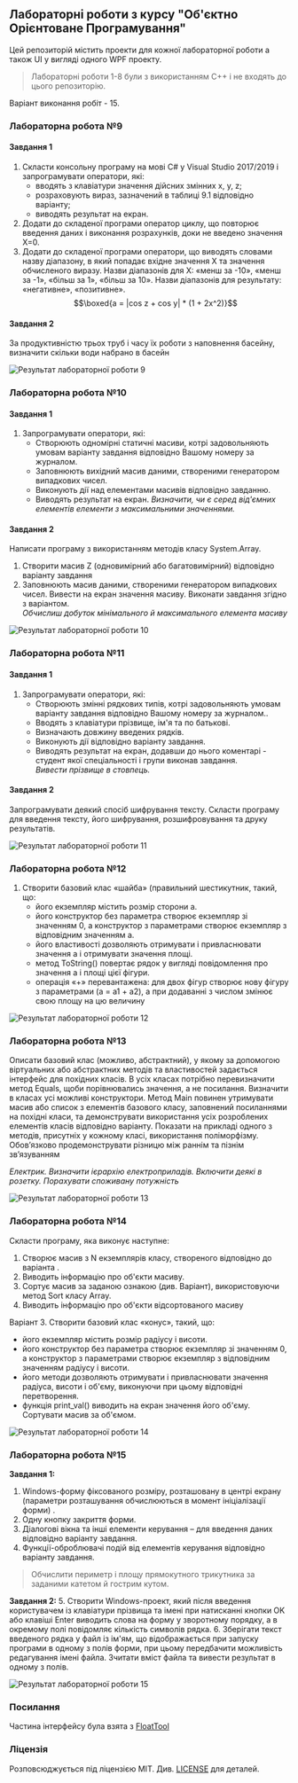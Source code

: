 ## Лабораторні роботи з курсу "Об'єктно Орієнтоване Програмування"

Цей репозиторій містить проекти для кожної лабораторної роботи а також UI у вигляді одного WPF проекту.

> Лабораторні роботи 1-8 були з використанням С++ і не входять до цього репозиторію.

Варіант виконання робіт - 15.

### Лабораторна робота №9
#### Завдання 1
1. Скласти консольну програму на мові С# у Visual Studio 2017/2019 і
запрограмувати оператори, які:
    - вводять з клавіатури значення дійсних змінних x, y, z;
    - розраховують вираз, зазначений в таблиці 9.1 відповідно варіанту;
    - виводять результат на екран.
2. Додати до складеної програми оператор циклу, що повторює введення даних і
виконання розрахунків, доки не введено значення Х=0.
3. Додати до складеної програми оператори, що виводять словами назву діапазону,
в який попадає вхідне значення Х та значення обчисленого виразу. Назви
діапазонів для Х: «менш за -10», «менш за -1», «більш за 1», «більш за 10». Назви
діапазонів для результату: «негативне», «позитивне».
$$\boxed{a = |cos z + cos y| * (1 + 2x^2)}$$
#### Завдання 2
За продуктивністю трьох труб і часу їх роботи з наповнення басейну, визначити
скільки води набрано в басейн

![Результат лабораторної роботи 9](docs/Lab9.png)

### Лабораторна робота №10
#### Завдання 1
1. Запрограмувати оператори, які:  
    - Створюють одномірні статичні масиви, котрі задовольняють умовам варіанту
завдання відповідно Вашому номеру за журналом.
    - Заповнюють вихідний масив даними, створеними генератором випадкових чисел.
    - Виконують дії над елементами масивів відповідно завданню.
    - Виводять результат на екран.
*Визначити, чи є серед від'ємних елементів елементи з максимальними
значеннями.*

#### Завдання 2
Написати програму з використанням методів класу System.Array.
1. Створити масив Z (одновимірний або багатовимірний) відповідно варіанту
завдання 
2. Заповнюють масив даними, створеними генератором випадкових
чисел. Вивести на екран значення масиву. Виконати завдання згідно з
варіантом.  
*Обчислиш добуток мінімального й максимального елемента масиву*

![Результат лабораторної роботи 10](docs/Lab10.png)

### Лабораторна робота №11
#### Завдання 1
1. Запрограмувати оператори, які:
    - Створюють змінні рядкових типів, котрі задовольняють умовам варіанту завдання відповідно Вашому номеру за журналом..
    - Вводять з клавіатури прізвище, ім'я та по батькові.
    - Визначають довжину введених рядків.
    - Виконують дії відповідно варіанту завдання.
    - Виводять результат на екран, додавши до нього коментарі - студент якої
спеціальності і групи виконав завдання.  
*Вивести прізвище в стовпець.*

#### Завдання 2
Запрограмувати деякий спосіб шифрування тексту. Скласти програму
для введення тексту, його шифрування, розшифровування та друку результатів.

![Результат лабораторної роботи 11](docs/Lab11.png)

### Лабораторна робота №12
1. Створити базовий клас «шайба» (правильний шестикутник, такий, що:
    - його екземпляр містить розмір сторони a.
    - його конструктор без параметра створює екземпляр зі значенням 0, а конструктор з параметрами створює екземпляр з відповідним значенням a.
    - його властивості дозволяють отримувати і привласнювати значення a і отримувати значення площі.
    - метод ToString() повертає рядок у вигляді повідомлення про значення a і площі цієї фігури.
    - операція «+» перевантажена: для двох фігур створює нову фігуру з параметрами (a = a1 + a2), а при додаванні з числом змінює свою площу на цю величину

![Результат лабораторної роботи 12](docs/Lab12.png)

### Лабораторна робота №13
Описати базовий клас (можливо, абстрактний), у якому за допомогою
віртуальних або абстрактних методів та властивостей задається інтерфейс для
похідних класів.
В усіх класах потрібно перевизначити метод Equals, щоби порівнювались
значення, а не посилання. Визначити в класах усі можливі конструктори.
Метод Main повинен утримувати масив або список з елементів базового
класу, заповнений посиланнями на похідні класи, та демонструвати
використання усіх розроблених елементів класів відповідно варіанту.
Показати на прикладі одного з методів, присутніх у кожному класі,
використання поліморфізму.
Обов’язково продемонструвати різницю між раннім та пізнім зв’язуванням

*Електрик. Визначити ієрархію електроприладів. Включити деякі в
розетку. Порахувати споживану потужність*

![Результат лабораторної роботи 13](docs/Lab13.png)

### Лабораторна робота №14
Скласти програму, яка виконує наступне:
1. Створює масив з N екземплярів класу, створеного відповідно до варіанта .
2. Виводить інформацію про об'єкти масиву.
3. Сортує масив за заданою ознакою (див. Варіант), використовуючи метод Sort класу
Array.
4. Виводить інформацію про об'єкти відсортованого масиву

Варіант 3. Створити базовий клас «конус», такий, що:
- його екземпляр містить розмір радіусу і висоти.
- його конструктор без параметра створює екземпляр зі значенням 0, а конструктор з
параметрами створює екземпляр з відповідним значенням радіусу і висоти.
- його методи дозволяють отримувати і привласнювати значення радіуса, висоти і об'єму,
виконуючи при цьому відповідні перетворення.
- функція print_val() виводить на екран значення його об'єму. Сортувати масив за об'ємом.

![Результат лабораторної роботи 14](docs/Lab14.png)

### Лабораторна робота №15
**Завдання 1:**
1. Windows-форму фіксованого розміру, розташовану в центрі екрану
(параметри розташування обчислюються в момент ініціалізації форми) .
2. Одну кнопку закриття форми.
3. Діалогові вікна та інші елементи керування – для введення даних
відповідно варіанту завдання.
4. Функції-оброблювачі подій від елементів керування відповідно
варіанту завдання.

> Обчислити периметр і площу прямокутного трикутника за заданими
катетом й гострим кутом.

**Завдання 2:**
5. Створити Windows-проект, який після введення користувачем із
клавіатури прізвища та імені при натисканні кнопки OK або клавіші Enter
виводить слова на форму у зворотному порядку, а в окремому полі повідомляє
кількість символів рядка.
6. Зберігати текст введеного рядка у файл із ім'ям, що відображається при
запуску програми в одному з полів форми, при цьому передбачити можливість
редагування імені файла. Зчитати вміст файла та вивести результат в одному з
полів.

![Результат лабораторної роботи 15](docs/Lab15.png)

### Посилання
Частина інтерфейсу була взята з [FloatTool](https://github.com/Prevter/FloatTool)

### Ліцензія
Розповсюджується під ліцензією MIT. Див. [LICENSE](LICENSE.md) для деталей.